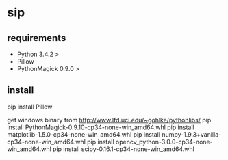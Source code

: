 # sip

## requirements
 - Python 3.4.2 > 
 - Pillow 
 - PythonMagick 0.9.0 >

## install 
pip install Pillow

get windows binary from http://www.lfd.uci.edu/~gohlke/pythonlibs/
pip install PythonMagick-0.9.10-cp34-none-win_amd64.whl
pip install matplotlib-1.5.0-cp34-none-win_amd64.whl
pip install numpy-1.9.3+vanilla-cp34-none-win_amd64.whl
pip install opencv_python-3.0.0-cp34-none-win_amd64.whl
pip install scipy-0.16.1-cp34-none-win_amd64.whl


